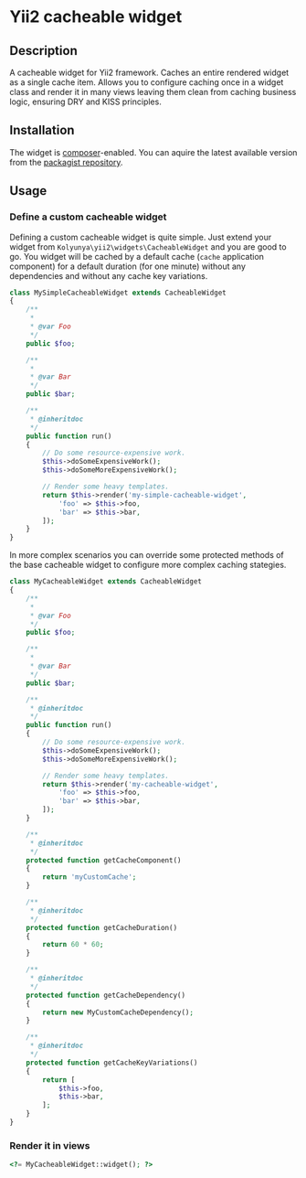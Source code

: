 # Yii2 cacheable widget

## Description
A cacheable widget for Yii2 framework. Caches an entire rendered widget as a single cache item. Allows you to configure caching once in a widget class and render it in many views leaving them clean from caching business logic, ensuring DRY and KISS principles. 

## Installation
The widget is [composer](https://getcomposer.org/)-enabled. You can aquire the latest available version from the [packagist repository](https://packagist.org/packages/kolyunya/yii2-cacheable-widget).

## Usage
### Define a custom cacheable widget 
Defining a custom cacheable widget is quite simple. Just extend your widget from `Kolyunya\yii2\widgets\CacheableWidget` and you are good to go. You widget will be cached by a default cache (`cache` application component) for a default duration (for one minute) without any dependencies and without any cache key variations.
```php
class MySimpleCacheableWidget extends CacheableWidget
{
    /**
     *
     * @var Foo
     */
    public $foo;

    /**
     *
     * @var Bar
     */
    public $bar;

    /**
     * @inheritdoc
     */
    public function run()
    {
        // Do some resource-expensive work.
        $this->doSomeExpensiveWork();
        $this->doSomeMoreExpensiveWork();

        // Render some heavy templates.
        return $this->render('my-simple-cacheable-widget',
            'foo' => $this->foo,
            'bar' => $this->bar,
        ]);
    }
}
```

In more complex scenarios you can override some protected methods of the base cacheable widget to configure more complex caching stategies.

```php
class MyCacheableWidget extends CacheableWidget
{
    /**
     *
     * @var Foo
     */
    public $foo;

    /**
     *
     * @var Bar
     */
    public $bar;

    /**
     * @inheritdoc
     */
    public function run()
    {
        // Do some resource-expensive work.
        $this->doSomeExpensiveWork();
        $this->doSomeMoreExpensiveWork();

        // Render some heavy templates.
        return $this->render('my-cacheable-widget',
            'foo' => $this->foo,
            'bar' => $this->bar,
        ]);
    }

    /**
     * @inheritdoc
     */
    protected function getCacheComponent()
    {
        return 'myCustomCache';
    }

    /**
     * @inheritdoc
     */
    protected function getCacheDuration()
    {
        return 60 * 60;
    }

    /**
     * @inheritdoc
     */
    protected function getCacheDependency()
    {
        return new MyCustomCacheDependency();
    }

    /**
     * @inheritdoc
     */
    protected function getCacheKeyVariations()
    {
        return [
            $this->foo,
            $this->bar,
        ];
    }
}
```

### Render it in views
```php
<?= MyCacheableWidget::widget(); ?>
```
